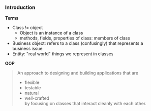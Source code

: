 ### Introduction  

**Terms**
* Class != object  
    * Object is an instance of a class  
    * methods, fields, properties of class: members of class  
* Business object: refers to a class (confusingly) that represents a business issue  
* Entity: "real world" things we represent in classes  

**OOP**  
>An approach to designing and building applications that are  
>* flexible  
>* testable  
>* natural  
>* well-crafted  
>by focusing on classes that interact cleanly with each other. 
